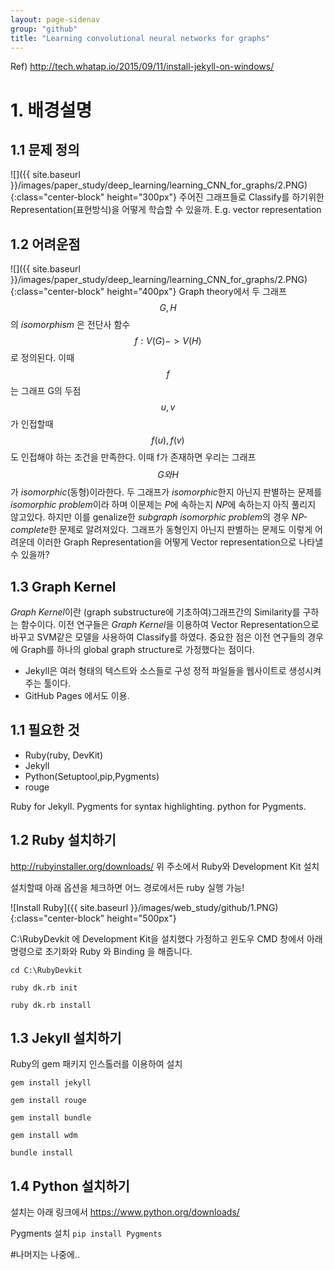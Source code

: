 ```yaml
---
layout: page-sidenav
group: "github"
title: "Learning convolutional neural networks for graphs"
---
```

Ref)
<http://tech.whatap.io/2015/09/11/install-jekyll-on-windows/>
# 1. 배경설명
## 1.1 문제 정의 
![]({{ site.baseurl }}/images/paper_study/deep_learning/learning_CNN_for_graphs/2.PNG){:class="center-block" height="300px"}
주어진 그래프들로 Classify를 하기위한 Representation(표현방식)을 어떻게 학습할 수 있을까. E.g. vector representation
## 1.2 어려운점
![]({{ site.baseurl }}/images/paper_study/deep_learning/learning_CNN_for_graphs/2.PNG){:class="center-block" height="400px"}
Graph theory에서 두 그래프 $$G, H$$ 의 *isomorphism* 은 전단사 함수 $$f:V(G) -> V(H)$$로 정의된다. 이때 $$f$$는 그래프 G의 두점 $$u,v$$가 인접할때 $$f(u),f(v)$$ 도 인접해야 하는 조건을 만족한다. 이때 f가 존재하면 우리는 그래프 $$G와 H$$가 *isomorphic*(동형)이라한다. 두 그래프가 *isomorphic*한지 아닌지 판별하는 문제를 *isomorphic problem*이라 하며 이문제는 *P*에 속하는지 *NP*에 속하는지 아직 풀리지 않고있다. 하지만 이를 genalize한 *subgraph isomorphic problem*의 경우 *NP-complete*한 문제로 알려져있다. 그래프가 동형인지 아닌지 판별하는 문제도 이렇게 어려운데 이러한 Graph Representation을 어떻게 Vector representation으로 나타낼 수 있을까?
## 1.3 Graph Kernel
*Graph Kernel*이란 (graph substructure에 기초하여)그래프간의 Similarity를 구하는 함수이다. 이전 연구들은 *Graph Kernel*을 이용하여 Vector Representation으로 바꾸고 SVM같은 모델을 사용하여 Classify를 하였다. 중요한 점은 이전 연구들의 경우에 Graph를 하나의 global graph structure로 가정했다는 점이다.
- Jekyll은 여러 형태의 텍스트와 소스들로 구성 정적 파일들을 웹사이트로 생성시켜주는 툴이다.
- GitHub Pages 에서도 이용.

## 1.1 필요한 것
- Ruby(ruby, DevKit)
- Jekyll
- Python(Setuptool,pip,Pygments)
- rouge

Ruby for Jekyll. Pygments for syntax highlighting. python for Pygments.

## 1.2 Ruby 설치하기

<http://rubyinstaller.org/downloads/>
위 주소에서 Ruby와 Development Kit 설치

설치할때 아래 옵션을 체크하면 어느 경로에서든 ruby 실행 가능!

![Install Ruby]({{ site.baseurl }}/images/web_study/github/1.PNG){:class="center-block" height="500px"}

C:\RubyDevkit 에 Development Kit을 설치했다 가정하고
윈도우 CMD 창에서 아래 명령으로 초기화와 Ruby 와 Binding 을 해줍니다.

`cd C:\RubyDevkit`

`ruby dk.rb init`

`ruby dk.rb install`

## 1.3 Jekyll 설치하기
Ruby의 gem 패키지 인스톨러를 이용하여 설치

`gem install jekyll`

`gem install rouge`

`gem install bundle`

`gem install wdm`

`bundle install`

## 1.4 Python 설치하기
설치는 아래 링크에서
<https://www.python.org/downloads/>

Pygments 설치
`pip install Pygments`

#나머지는 나중에..